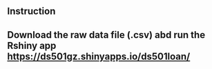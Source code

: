 ## Instruction

## Download the raw data file (.csv) abd run the Rshiny app https://ds501gz.shinyapps.io/ds501loan/ 
